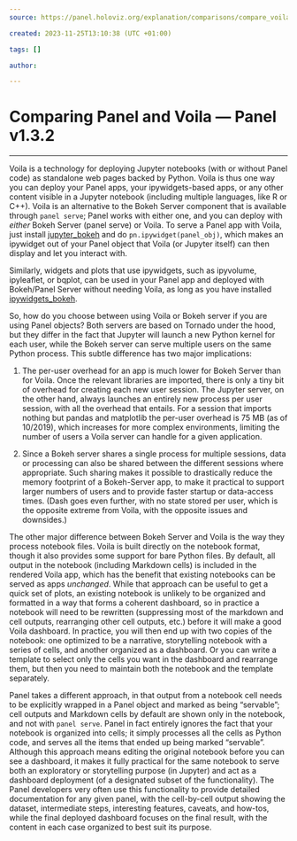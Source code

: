 ```yaml
---
source: https://panel.holoviz.org/explanation/comparisons/compare_voila.html

created: 2023-11-25T13:10:38 (UTC +01:00)

tags: []

author: 

---
```

# Comparing Panel and Voila — Panel v1.3.2
---
Voila is a technology for deploying Jupyter notebooks (with or without Panel code) as standalone web pages backed by Python. Voila is thus one way you can deploy your Panel apps, your ipywidgets-based apps, or any other content visible in a Jupyter notebook (including multiple languages, like R or C++). Voila is an alternative to the Bokeh Server component that is available through `panel serve`; Panel works with either one, and you can deploy with _either_ Bokeh Server (panel serve) or Voila. To serve a Panel app with Voila, just install [jupyter\_bokeh](https://github.com/bokeh/jupyter_bokeh) and do `pn.ipywidget(panel_obj)`, which makes an ipywidget out of your Panel object that Voila (or Jupyter itself) can then display and let you interact with.

Similarly, widgets and plots that use ipywidgets, such as ipyvolume, ipyleaflet, or bqplot, can be used in your Panel app and deployed with Bokeh/Panel Server without needing Voila, as long as you have installed [ipywidgets\_bokeh](https://github.com/bokeh/ipywidgets_bokeh).

So, how do you choose between using Voila or Bokeh server if you are using Panel objects? Both servers are based on Tornado under the hood, but they differ in the fact that Jupyter will launch a new Python kernel for each user, while the Bokeh server can serve multiple users on the same Python process. This subtle difference has two major implications:

1.  The per-user overhead for an app is much lower for Bokeh Server than for Voila. Once the relevant libraries are imported, there is only a tiny bit of overhead for creating each new user session. The Jupyter server, on the other hand, always launches an entirely new process per user session, with all the overhead that entails. For a session that imports nothing but pandas and matplotlib the per-user overhead is 75 MB (as of 10/2019), which increases for more complex environments, limiting the number of users a Voila server can handle for a given application.
    
2.  Since a Bokeh server shares a single process for multiple sessions, data or processing can also be shared between the different sessions where appropriate. Such sharing makes it possible to drastically reduce the memory footprint of a Bokeh-Server app, to make it practical to support larger numbers of users and to provide faster startup or data-access times. (Dash goes even further, with no state stored per user, which is the opposite extreme from Voila, with the opposite issues and downsides.)
    

The other major difference between Bokeh Server and Voila is the way they process notebook files. Voila is built directly on the notebook format, though it also provides some support for bare Python files. By default, all output in the notebook (including Markdown cells) is included in the rendered Voila app, which has the benefit that existing notebooks can be served as apps _unchanged_. While that approach can be useful to get a quick set of plots, an existing notebook is unlikely to be organized and formatted in a way that forms a coherent dashboard, so in practice a notebook will need to be rewritten (suppressing most of the markdown and cell outputs, rearranging other cell outputs, etc.) before it will make a good Voila dashboard. In practice, you will then end up with two copies of the notebook: one optimized to be a narrative, storytelling notebook with a series of cells, and another organized as a dashboard. Or you can write a template to select only the cells you want in the dashboard and rearrange them, but then you need to maintain both the notebook and the template separately.

Panel takes a different approach, in that output from a notebook cell needs to be explicitly wrapped in a Panel object and marked as being “servable”; cell outputs and Markdown cells by default are shown only in the notebook, and not with `panel serve`. Panel in fact entirely ignores the fact that your notebook is organized into cells; it simply processes all the cells as Python code, and serves all the items that ended up being marked “servable”. Although this approach means editing the original notebook before you can see a dashboard, it makes it fully practical for the same notebook to serve both an exploratory or storytelling purpose (in Jupyter) and act as a dashboard deployment (of a designated subset of the functionality). The Panel developers very often use this functionality to provide detailed documentation for any given panel, with the cell-by-cell output showing the dataset, intermediate steps, interesting features, caveats, and how-tos, while the final deployed dashboard focuses on the final result, with the content in each case organized to best suit its purpose.
